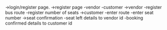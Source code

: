 ->login/register page.
->register page
         -vendor
         -customer
->vendor
       -register bus route
       -register number of seats
->customer
	-enter route
	-enter seat number
->seat confirmation
	-seat left details to vendor id
	-booking confirmed details to customer id
